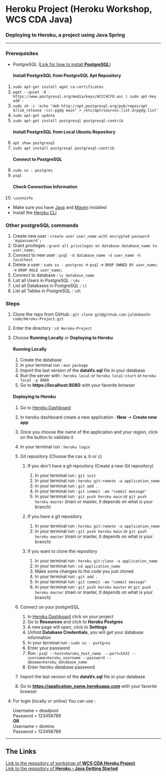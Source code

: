 <h1>Heroku Project (Heroku Workshop, WCS CDA Java)</h1>

### Deploying to Heroku, a project using Java Spring


---

### Prerequisites

* PostgreSQL (<a href="https://phoenixnap.com/kb/how-to-install-postgresql-on-ubuntu">Link for how to install <b>PostgreSQL</b></a>)
    #### Install PostgreSQL from PostgreSQL Apt Repository
1. `sudo apt-get install wget ca-certificates`
2. `wget --quiet -O - https://www.postgresql.org/media/keys/ACCC4CF8.asc | sudo apt-key add -`
3. `sudo sh -c 'echo "deb http://apt.postgresql.org/pub/repos/apt $(lsb_release -cs)-pgdg main" > /etc/apt/sources.list.d/pgdg.list'`
4. `sudo apt-get update`
5. `sudo apt-get install postgresql postgresql-contrib`
   #### Install PostgreSQL from Local Ubuntu Repository
6. `apt show postgresql`
7. `sudo apt install postgresql postgresql-contrib`
   #### Connect to PostgreSQL
8. `sudo su - postgres`
9. `psql`
   #### Check Connection Information
10. `\conninfo`
* Make sure you have <a href="https://www.oracle.com/java/technologies/downloads/">Java</a> and <a href="https://maven.apache.org/install.html">Maven</a> installed
* Install the <a href="https://devcenter.heroku.com/articles/heroku-cli">Heroku CLI</a>

### Other postgreSQL commands
1. Create new user : `create user user_name with encrypted password 'mypassword';`
2. Grant privileges : `grant all privileges on database database_name to user_name;`
3. Connect to new user : `psql -d database_name -U user_name -h localhost`
4. Delete a user : `sudo su - postgres` -> `psql` -> `DROP OWNED BY user_name;` -> `DROP ROLE user_name;`
5. Connect to database : `\c database_name`
6. List all Users in PostgreSQL : `\du`
7. List all Databases in PostgreSQL : `\l`
8. List all Tables in PostgreSQL : `\dt`

### Steps

1. Clone the repo from GitHub : `git clone git@github.com:jaldabaoth-code/Heroku-Project.git`
2. Enter the directory : `cd Heroku-Project`
3. Choose <b>Running Locally</b> or <b>Deploying to Heroku</b>

   #### Running Locally
   1. Create the database
   2. In your terminal run : `mvn package`
   3. Import the last version of the <b>dataVx.sql</b> file in your database
   4. Run the server with : `heroku local` or `heroku local:start` or `heroku local -p 8080`
   5. Go to <b>https://localhost:8080</b> with your favorite browser

   #### Deploying to Heroku
   1. Go to <a href="https://dashboard.heroku.com/apps">Heroku Dashboard</a>
   2. In heroku dashboard create a new application : <b>New</b> -> <b>Create new app</b>
   3. Once you choose the name of the application and your region, click on the button to validate it
   4. In your terminal run : `heroku login`
   5. Git repository (Choose the cas a, b or c)
      1. If you don't have a git repository (Create a new Git repository)
         1. In your terminal run : `git init`
         2. In your terminal run : `heroku git:remote -a application_name`
         3. In your terminal run : `git add .`
         4. In your terminal run : `git commit -am "commit message"`
         5. In your terminal run : `git push heroku main` or `git push heroku master` (main or master, it depends on what is your branch)

      2. If you have a git repository
         1. In your terminal run : `heroku git:remote -a application_name`
         2. In your terminal run : `git push heroku main` or `git push heroku master` (main or master, it depends on what is your branch)

      3. If you want to clone the repository
         1. In your terminal run : `heroku git:clone -a application_name`
         2. In your terminal run : `cd application_name`
         3. Make some changes to the code you just cloned
         4. In your terminal run : `git add .`
         5. In your terminal run : `git commit -am "commit message"`
         6. In your terminal run : `git push heroku master` or `git push heroku master` (main or master, it depends on what is your branch)

   6.  Connect on your postgreSQL
         1. In <a href="https://dashboard.heroku.com/apps">Heroku Dashboard</a> click on your project
         2. Go to <b>Resources</b> and click to <b>Heroku Postgres</b>
         3. A new page will open, click to <b>Settings</b>
         4. Unfold <b>Database Credentials</b>, you will get your database information
         5. In your terminal run : `sudo su - postgres`
         6. Enter your password
         7. Run : `psql --host=heroku_host_name  --port=5432 --username=heroku_username --password --dbname=heroku_database_name`
         8. Enter heroku database password

   7. Import the last version of the <b>dataVx.sql</b> file in your database
   8. Go to <b>https://application_name.herokuapp.com</b> with your favorite browser

4. For login (locally or online) You can use :

    Username = deadpool<br/>
    Password = 123456789<br/>
    <b>OR</b><br/>
    Username = domino<br/>
    Password = 123456789<br/>

---

## The Links

<a href="https://github.com/Aenori/HerokuProject">Link to the repository of workshop of <b>WCS CDA Heroku Project</b></a><br/>
<a href="https://github.com/heroku/java-getting-started">Link to the repository of <b>Heroku - Java Getting Started</b></a>
